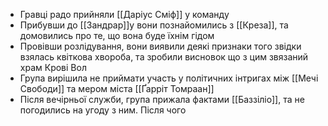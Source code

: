 - Гравці радо прийняли [[Даріус Сміф]] у команду
- Прибувши до [[Зандрар]]у вони познайомились з [[Креза]], та домовились про те, що вона буде їхнім гідом
- Провівши розлідування, вони виявили деякі признаки того звідки взялась квіткова хвороба, та зробили висновок що з цим звязаний храм Крові Вол
- Група вирішила не приймати участь у політичних інтригах між [[Мечі Свободи]] та мером міста [[Ґарріт Томраан]]
- Після вечірньої служби, група прижала фактами [[Баззіліо]], та не погодились на угоду з ним. Після чого